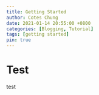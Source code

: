 ```yaml
---
title: Getting Started
author: Cotes Chung
date: 2021-01-14 20:55:00 +0800
categories: [Blogging, Tutorial]
tags: [getting started]
pin: true
---
```


# Test
test
